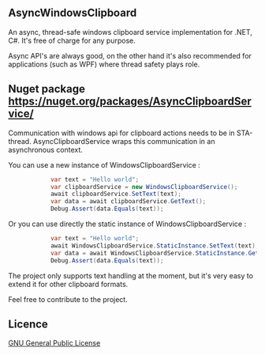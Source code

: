## AsyncWindowsClipboard
An async, thread-safe windows clipboard service implementation for .NET, C#. It's free of charge for any purpose.

Async API's are always good, on the other hand it's also recommended for applications (such as WPF) where thread safety plays role.

## Nuget package https://nuget.org/packages/AsyncClipboardService/

Communication with windows api for clipboard actions needs to be in STA-thread. AsyncClipboardService wraps this communication in an asynchronous context.

You can use a new instance of WindowsClipboardService :

```c#
            var text = "Hello world";
            var clipboardService = new WindowsClipboardService();
            await clipboardService.SetText(text);
            var data = await clipboardService.GetText();
            Debug.Assert(data.Equals(text));
```

Or you can use directly the static instance of WindowsClipboardService :
```c#
            var text = "Hello world";
            await WindowsClipboardService.StaticInstance.SetText(text);
            var data = await WindowsClipboardService.StaticInstance.GetText();
            Debug.Assert(data.Equals(text));
```

The project only supports text handling at the moment, but it's very easy to extend it for other clipboard formats.

Feel free to contribute to the project.

## Licence

[GNU General Public License](./LICENSE.txt)
